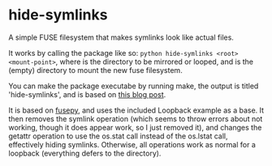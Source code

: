 hide-symlinks
=============

A simple FUSE filesystem that makes symlinks look like actual files.

It works by calling the package like so: `python hide-symlinks <root> <mount-point>`, where <root> is the directory to be mirrored or looped, and <mount-point> is the (empty) directory to mount the new fuse filesystem.

You can make the package executabe by running make, the output is titled 'hide-symlinks', and is based on [this blog post](http://blog.ablepear.com/2012/10/bundling-python-files-into-stand-alone.html).

It is based on [fusepy](https://github.com/terencehonles/fusepy), and uses the included Loopback example as a base. It then removes the symlink operation (which seems to throw errors about not working, though it does appear work, so I just removed it), and changes the getattr operation to use the os.stat call instead of the os.lstat call, effectively hiding symlinks. Otherwise, all operations work as normal for a loopback (everything defers to the <root> directory).

